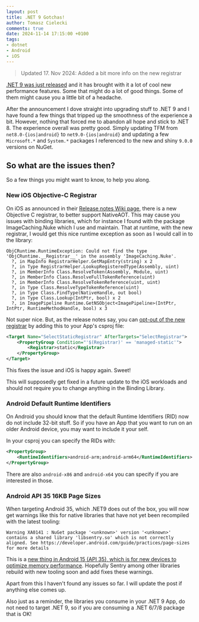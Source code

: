 ```yaml
---
layout: post
title: .NET 9 Gotchas!
author: Tomasz Cielecki
comments: true
date: 2024-11-14 17:15:00 +0100
tags:
- dotnet
- Android
- iOS
---
```


> Updated 17. Nov 2024: Added a bit more info on the new registrar

[.NET 9 was just released][net9announcement] and it has brought with it a lot of cool new performance features. Some that might do a lot of good things. Some of them might cause you a little bit of a headache.

After the announcement I dove straight into upgrading stuff to .NET 9 and I have found a few things that tripped up the smoothness of the experience a bit. However, nothing that forced me to abandon all hope and stick to .NET 8. The experience overall was pretty good. Simply updating TFM from `net8.0-{ios|android}` to `net9.0-{ios|android}` and updating a few `Microsoft.*` and `System.*` packages I referenced to the new and shiny `9.0.0` versions on NuGet.

## So what are the issues then?

So a few things you might want to know, to help you along.

### New iOS Objective-C Registrar

On iOS as announced in their [Release notes Wiki page][iosreleasenotes], there is a new Objective C registrar, to better support NativeAOT. This may cause you issues with binding libraries, which for instance I found with the package ImageCaching.Nuke which I use and maintain. That at runtime, with the new registrar, I would get this nice runtime exception as soon as I would call in to the library:

```log
ObjCRuntime.RuntimeException: Could not find the type 'ObjCRuntime.__Registrar__' in the assembly 'ImageCaching.Nuke'.
  ?, in MapInfo RegistrarHelper.GetMapEntry(string) x 2
  ?, in Type RegistrarHelper.LookupRegisteredType(Assembly, uint)
  ?, in MemberInfo Class.ResolveToken(Assembly, Module, uint)
  ?, in MemberInfo Class.ResolveFullTokenReference(uint)
  ?, in MemberInfo Class.ResolveTokenReference(uint, uint)
  ?, in Type Class.ResolveTypeTokenReference(uint)
  ?, in Type Class.FindType(NativeHandle, out bool)
  ?, in Type Class.Lookup(IntPtr, bool) x 2
  ?, in ImagePipeline Runtime.GetNSObject<ImagePipeline>(IntPtr, IntPtr, RuntimeMethodHandle, bool) x 3
```

Not super nice. But, as the release notes say, you can [opt-out of the new registrar][opt-out] by adding this to your App's csproj file:

```xml
<Target Name="SelectStaticRegistrar" AfterTargets="SelectRegistrar">
    <PropertyGroup Condition="'$(Registrar)' == 'managed-static'">
        <Registrar>static</Registrar>
    </PropertyGroup>
</Target>
```

This fixes the issue and iOS is happy again. Sweet!

This will supposedly get fixed in a future update to the iOS workloads and should not require you to change anything in the Binding Library.

### Android Default Runtime Identifiers

On Android you should know that the default Runtime Identifiers (RID) now do not include 32-bit stuff. So if you have an App that you want to run on an older Android device, you may want to include it your self.

In your csproj you can specify the RIDs with:

```xml
<PropertyGroup>
    <RuntimeIdentifiers>android-arm;android-arm64</RuntimeIdentifiers>
</PropertyGroup>
```

There are also `android-x86` and `android-x64` you can specify if you are interested in those.

### Android API 35 16KB Page Sizes

When targeting Android 35, which .NET9 does out of the box, you will now get warnings like this for native libraries that have not yet been recompiled with the latest tooling:

```log
Warning XA0141 : NuGet package '<unknown>' version '<unknown>' contains a shared library 'libsentry.so' which is not correctly aligned. See https://developer.android.com/guide/practices/page-sizes for more details
```

This is a [new thing in Android 15 (API 35), which is for new devices to optimize memory performance][16kbpages]. Hopefully Sentry among other libraries rebuild with new tooling soon and add fixes these warnings.

Apart from this I haven't found any issues so far. I will update the post if anything else comes up.

Also just as a reminder, the libraries you consume in your .NET 9 App, do not need to target .NET 9, so if you are consuming a .NET 6/7/8 package that is OK!

[net9announcement]: https://devblogs.microsoft.com/dotnet/announcing-dotnet-9/
[iosreleasenotes]: https://github.com/xamarin/xamarin-macios/wiki/.NET-9-release-notes
[opt-out]: https://github.com/xamarin/xamarin-macios/wiki/.NET-9-release-notes#opting-out
[16kbpages]: https://developer.android.com/guide/practices/page-sizes
